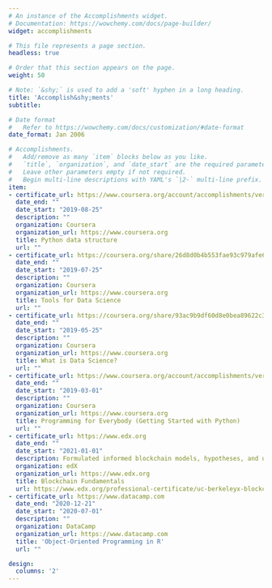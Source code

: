 ```yaml
---
# An instance of the Accomplishments widget.
# Documentation: https://wowchemy.com/docs/page-builder/
widget: accomplishments

# This file represents a page section.
headless: true

# Order that this section appears on the page.
weight: 50

# Note: `&shy;` is used to add a 'soft' hyphen in a long heading.
title: 'Accomplish&shy;ments'
subtitle:

# Date format
#   Refer to https://wowchemy.com/docs/customization/#date-format
date_format: Jan 2006

# Accomplishments.
#   Add/remove as many `item` blocks below as you like.
#   `title`, `organization`, and `date_start` are the required parameters.
#   Leave other parameters empty if not required.
#   Begin multi-line descriptions with YAML's `|2-` multi-line prefix.
item:
- certificate_url: https://www.coursera.org/account/accomplishments/verify/2CJFSPWUD72M
  date_end: ""
  date_start: "2019-08-25"
  description: ""
  organization: Coursera
  organization_url: https://www.coursera.org
  title: Python data structure
  url: ""
- certificate_url: https://coursera.org/share/26d8d0b4b553fae93c979afe6d18bef5
  date_end: ""
  date_start: "2019-07-25"
  description: ""
  organization: Coursera
  organization_url: https://www.coursera.org
  title: Tools for Data Science
  url: ""
- certificate_url: https://coursera.org/share/93ac9b9df60d8e0bea89622c349742ec
  date_end: ""
  date_start: "2019-05-25"
  description: ""
  organization: Coursera
  organization_url: https://www.coursera.org
  title: What is Data Science?
  url: ""
- certificate_url: https://www.coursera.org/account/accomplishments/verify/2CJFSPWUD72M
  date_end: ""
  date_start: "2019-03-01"
  description: ""
  organization: Coursera
  organization_url: https://www.coursera.org
  title: Programming for Everybody (Getting Started with Python)
  url: ""
- certificate_url: https://www.edx.org
  date_end: ""
  date_start: "2021-01-01"
  description: Formulated informed blockchain models, hypotheses, and use cases.
  organization: edX
  organization_url: https://www.edx.org
  title: Blockchain Fundamentals
  url: https://www.edx.org/professional-certificate/uc-berkeleyx-blockchain-fundamentals
- certificate_url: https://www.datacamp.com
  date_end: "2020-12-21"
  date_start: "2020-07-01"
  description: ""
  organization: DataCamp
  organization_url: https://www.datacamp.com
  title: 'Object-Oriented Programming in R'
  url: ""

design:
  columns: '2' 
---
```


